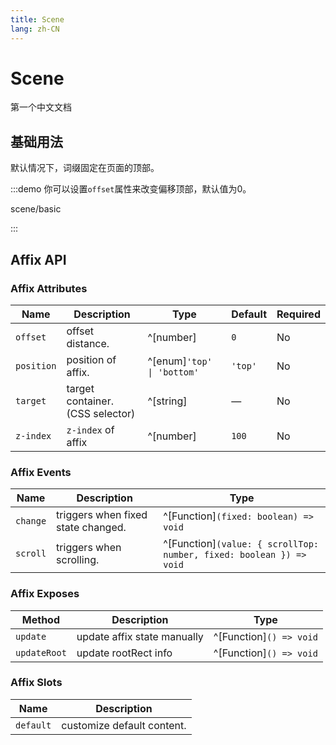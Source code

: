 ```yaml
---
title: Scene
lang: zh-CN
---
```


# Scene

第一个中文文档

## 基础用法

默认情况下，词缀固定在页面的顶部。

:::demo 你可以设置`offset`属性来改变偏移顶部，默认值为0。

scene/basic

:::


## Affix API

### Affix Attributes

| Name       | Description                      | Type                       | Default | Required |
| ---------- | -------------------------------- | -------------------------- | ------- | -------- |
| `offset`   | offset distance.                 | ^[number]                  | `0`     | No       |
| `position` | position of affix.               | ^[enum]`'top' \| 'bottom'` | `'top'` | No       |
| `target`   | target container. (CSS selector) | ^[string]                  | —       | No       |
| `z-index`  | `z-index` of affix               | ^[number]                  | `100`   | No       |

### Affix Events

| Name     | Description                        | Type                                                                |
| -------- | ---------------------------------- | ------------------------------------------------------------------- |
| `change` | triggers when fixed state changed. | ^[Function]`(fixed: boolean) => void`                               |
| `scroll` | triggers when scrolling.           | ^[Function]`(value: { scrollTop: number, fixed: boolean }) => void` |

### Affix Exposes

| Method       | Description                 | Type                    |
| ------------ | --------------------------- | ----------------------- |
| `update`     | update affix state manually | ^[Function]`() => void` |
| `updateRoot` | update rootRect info        | ^[Function]`() => void` |

### Affix Slots

| Name      | Description                |
| --------- | -------------------------- |
| `default` | customize default content. |

